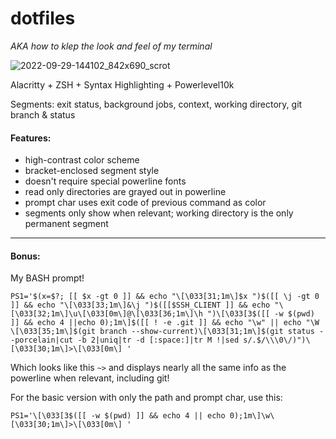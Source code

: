 # dotfiles
*AKA how to klep the look and feel of my terminal*

![2022-09-29-144102_842x690_scrot](https://user-images.githubusercontent.com/26313286/193116177-e1b93aeb-adcc-43f2-8bf5-3537c552ec08.png)

Alacritty + ZSH + Syntax Highlighting + Powerlevel10k

Segments: exit status, background jobs, context, working directory, git branch & status

#### Features:
- high-contrast color scheme
- bracket-enclosed segment style
- doesn't require special powerline fonts
- read only directories are grayed out in powerline
- prompt char uses exit code of previous command as color
- segments only show when relevant; working directory is the only permanent segment

---

#### Bonus:
My BASH prompt!

`PS1='$(x=$?; [[ $x -gt 0 ]] && echo "\[\033[31;1m\]$x ")$([[ \j -gt 0 ]] && echo "\[\033[33;1m\]&\j ")$([[$SSH_CLIENT ]] && echo "\[\033[32;1m\]\u\[\033[0m\]@\[\033[36;1m\]\h ")\[\033[3$([[ -w $(pwd) ]] && echo 4 ||echo 0);1m\]$([[ ! -e .git ]] && echo "\w" || echo "\W \[\033[35;1m\]$(git branch --show-current)\[\033[31;1m\]$(git status --porcelain|cut -b 2|uniq|tr -d [:space:]|tr M !|sed s/.$/\\\0\/)")\[\033[30;1m\]>\[\033[0m\] '`

Which looks like this `~>` and displays nearly all the same info as the powerline when relevant, including git!

For the basic version with only the path and prompt char, use this:

`PS1='\[\033[3$([[ -w $(pwd) ]] && echo 4 || echo 0);1m\]\w\[\033[30;1m\]>\[\033[0m\] '`
